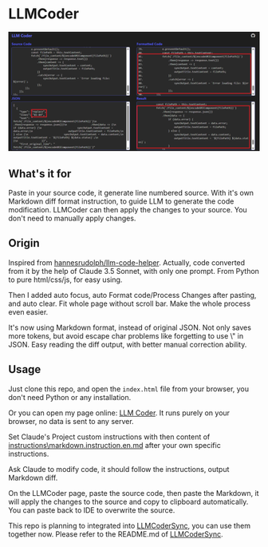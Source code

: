 # LLMCoder

![](images/LLMCoder.png)

## What's it for

Paste in your source code, it generate line numbered source. With it's own Markdown diff format instruction, to guide LLM to generate the code modification. LLMCoder can then apply the changes to your source. You don't need to manually apply changes.

## Origin
Inspired from [hannesrudolph/llm-code-helper](https://github.com/hannesrudolph/llm-code-helper). Actually, code converted from it by the help of Claude 3.5 Sonnet, with only one prompt. From Python to pure html/css/js, for easy using.

Then I added auto focus, auto Format code/Process Changes after pasting, and auto clear. Fit whole page without scroll bar. Make the whole process even easier.

It's now using Markdown format, instead of original JSON. Not only saves more tokens, but avoid escape char problems like forgetting to use \\" in JSON. Easy reading the diff output, with better manual correction ability.

## Usage

Just clone this repo, and open the `index.html` file from your browser, you don't need Python or any installation.

Or you can open my page online: [LLM Coder](https://christorng.github.io/LLMCoder/). It runs purely on your browser, no data is sent to any server.

Set Claude's Project custom instructions with then content of [instructions\markdown.instruction.en.md](instructions\markdown.instruction.en.md) after your own specific instructions.

Ask Claude to modify code, it should follow the instructions, output Markdown diff.

On the LLMCoder page, paste the source code, then paste the Markdown, it will apply the changes to the source and copy to clipboard automatically. You can paste back to IDE to overwrite the source.

This repo is planning to integrated into [LLMCoderSync](https://github.com/ChrisTorng/LLMCoderSync), you can use them together now. Please refer to the README.md of [LLMCoderSync](https://github.com/ChrisTorng/LLMCoderSync).
